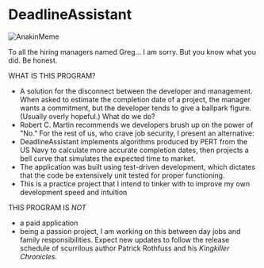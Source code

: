 # DeadlineAssistant

![AnakinMeme](https://github.com/user-attachments/assets/1ebf69e1-45c3-480b-8956-a3a6c793623c)

To all the hiring managers named Greg... I am sorry. But you know what you did. Be honest.

WHAT IS THIS PROGRAM?
 - A solution for the disconnect between the developer and management. When asked to estimate the completion date of a project, the manager wants a commitment, but the developer tends to give a ballpark figure. (Usually overly hopeful.) What do we do?
 - Robert C. Martin recommends we developers brush up on the power of "No." For the rest of us, who crave job security, I present an alternative:
- DeadlineAssistant implements algorithms produced by PERT from the US Navy to calculate more accurate completion dates, then projects a bell curve that simulates the expected time to market.
- The application was built using test-driven development, which dictates that the code be extensively unit tested for proper functioning.
- This is a practice project that I intend to tinker with to improve my own development speed and intuition

THIS PROGRAM IS *NOT*
- a paid application
- being a passion project, I am working on this between day jobs and family responsibilities. Expect new updates to follow the release schedule of scurrilous author Patrick Rothfuss and his *Kingkiller Chronicles.*
